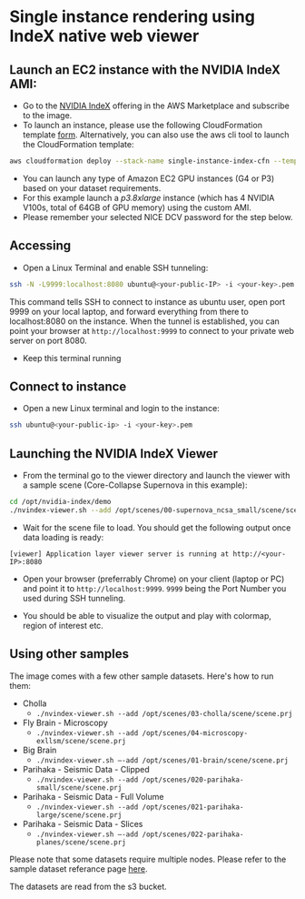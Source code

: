 # Single instance rendering using IndeX native web viewer

## Launch an EC2 instance with the NVIDIA IndeX AMI:

- Go to the [NVIDIA IndeX](http://aws.amazon.com/marketplace/pp/B08H4D3QZR) offering in the AWS Marketplace and subscribe to the image.
- To launch an instance, please use the following CloudFormation template [form](https://console.aws.amazon.com/cloudformation/home?#/stacks/create/template?templateURL=https://raw.githubusercontent.com/NVIDIA/nvindex-cloud/master/resources/index-single-ami-cloud-formation-template.yaml). Alternatively, you can also use the aws cli tool to launch the CloudFormation template:

```sh
aws cloudformation deploy --stack-name single-instance-index-cfn --template-file resources/index-single-ami-cloud-formation-template.yaml --parameter-overrides 'KeyName=<your-keyname>' --capabilities CAPABILITY_IAM
```

- You can launch any type of Amazon EC2 GPU instances (G4 or P3) based on your dataset requirements.
- For this example launch a *p3.8xlarge* instance (which has 4 NVIDIA V100s, total of 64GB of GPU memory) using the custom AMI.
- Please remember your selected NICE DCV password for the step below.

## Accessing

- Open a Linux Terminal and enable SSH tunneling:
```sh
ssh -N -L9999:localhost:8080 ubuntu@<your-public-IP> -i <your-key>.pem
```
This command tells SSH to connect to instance as ubuntu user, open port 9999 on your local laptop, and forward everything from there to localhost:8080 on the instance.
When the tunnel is established, you can point your browser at `http://localhost:9999` to connect to your private web server on port 8080.
- Keep this terminal running

## Connect to instance

- Open a new Linux terminal and login to the instance:
```sh
ssh ubuntu@<your-public-ip> -i <your-key>.pem
```

## Launching the NVIDIA IndeX Viewer

- From the terminal go to the viewer directory and launch the viewer with a sample scene (Core-Collapse Supernova in this example):
```sh
cd /opt/nvidia-index/demo
./nvindex-viewer.sh --add /opt/scenes/00-supernova_ncsa_small/scene/scene.prj
```

- Wait for the scene file to load. You should get the following output once data loading is ready:
```
[viewer] Application layer viewer server is running at http://<your-IP>:8080
```

- Open your browser (preferrably Chrome) on your client (laptop or PC) and point it to `http://localhost:9999`. `9999` being the Port Number you used during SSH tunneling.

- You should be able to visualize the output and play with colormap, region of interest etc.

## Using other samples

The image comes with a few other sample datasets. Here's how to run them:

* Cholla
    - `./nvindex-viewer.sh --add /opt/scenes/03-cholla/scene/scene.prj`
* Fly Brain - Microscopy
    - `./nvindex-viewer.sh --add /opt/scenes/04-microscopy-exllsm/scene/scene.prj`
* Big Brain
    - `./nvindex-viewer.sh —-add /opt/scenes/01-brain/scene/scene.prj`
* Parihaka - Seismic Data - Clipped
    - `./nvindex-viewer.sh --add /opt/scenes/020-parihaka-small/scene/scene.prj`
* Parihaka - Seismic Data - Full Volume
    - `./nvindex-viewer.sh --add /opt/scenes/021-parihaka-large/scene/scene.prj`
* Parihaka - Seismic Data - Slices
    - `./nvindex-viewer.sh —-add /opt/scenes/022-parihaka-planes/scene/scene.prj`

Please note that some datasets require multiple nodes. Please refer to the sample dataset referance page [here](https://github.com/NVIDIA/nvindex-cloud/blob/master/doc/datasets.md).

The datasets are read from the s3 bucket.
